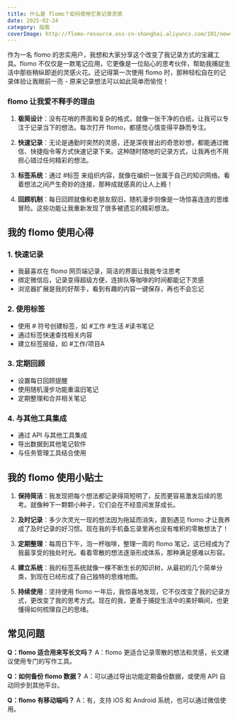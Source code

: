 ```yaml
---
title: 什么是 flomo？如何使用它来记录灵感
date: 2025-02-24
category: 指南
coverImage: http://flomo-resource.oss-cn-shanghai.aliyuncs.com/101/newversion.png!webp
---
```


作为一名 flomo 的忠实用户，我想和大家分享这个改变了我记录方式的宝藏工具。flomo 不仅仅是一款笔记应用，它更像是一位贴心的思考伙伴，帮助我捕捉生活中那些稍纵即逝的灵感火花。还记得第一次使用 flomo 时，那种轻松自在的记录体验让我眼前一亮 - 原来记录想法可以如此简单而愉悦！

### flomo 让我爱不释手的理由

1. **极简设计**：没有花哨的界面和复杂的格式，就像一张干净的白纸，让我可以专注于记录当下的想法。每次打开 flomo，都感觉心情变得平静而专注。

2. **快速记录**：无论是通勤时突然的灵感，还是深夜冒出的奇思妙想，都能通过微信、快捷指令等方式快速记录下来。这种随时随地的记录方式，让我再也不用担心错过任何精彩的想法。

3. **标签系统**：通过 #标签 来组织内容，就像在编织一张属于自己的知识网络。看着想法之间产生奇妙的连接，那种成就感真的让人上瘾！

4. **回顾机制**：每日回顾就像和老朋友叙旧，随机漫步则像是一场惊喜连连的思维冒险。这些功能让我重新发现了很多被遗忘的精彩想法。

## 我的 flomo 使用心得

### 1. 快速记录
- 我最喜欢在 flomo 网页端记录，简洁的界面让我能专注思考
- 绑定微信后，记录变得超级方便，连排队等咖啡的时间都能记下灵感
- 浏览器扩展是我的好帮手，看到有趣的内容一键保存，再也不会忘记

### 2. 使用标签
- 使用 # 符号创建标签，如 #工作 #生活 #读书笔记
- 通过标签快速查找相关内容
- 建立标签层级，如 #工作/项目A

### 3. 定期回顾
- 设置每日回顾提醒
- 使用随机漫步功能重温旧笔记
- 定期整理和合并相关笔记

### 4. 与其他工具集成
- 通过 API 与其他工具集成
- 导出数据到其他笔记软件
- 与任务管理工具结合使用

## 我的 flomo 使用小贴士

1. **保持简洁**：我发现把每个想法都记录得简短明了，反而更容易激发后续的思考。就像种下一颗颗小种子，它们会在不经意间发芽成长。

2. **及时记录**：多少次灵光一现的想法因为拖延而消失，直到遇见 flomo 才让我养成了及时记录的好习惯。现在我的手机备忘录里再也没有堆积的零散想法了！

3. **定期整理**：每周日下午，泡一杯咖啡，整理一周的 flomo 笔记，这已经成为了我最享受的独处时光。看着零散的想法逐渐形成体系，那种满足感难以形容。

4. **建立系统**：我的标签系统就像一棵不断生长的知识树，从最初的几个简单分类，到现在已经形成了自己独特的思维地图。

5. **持续使用**：坚持使用 flomo 一年后，我惊喜地发现，它不仅改变了我的记录方式，更改变了我的思考方式。现在的我，更善于捕捉生活中的美好瞬间，也更懂得如何梳理自己的思绪。

## 常见问题

**Q：flomo 适合用来写长文吗？**
A：flomo 更适合记录零散的想法和灵感，长文建议使用专门的写作工具。

**Q：如何备份 flomo 数据？**
A：可以通过导出功能定期备份数据，或使用 API 自动同步到其他平台。

**Q：flomo 有移动端吗？**
A：有，支持 iOS 和 Android 系统，也可以通过微信使用。
